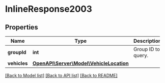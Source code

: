 # InlineResponse2003

## Properties
Name | Type | Description | Notes
------------ | ------------- | ------------- | -------------
**groupId** | **int** | Group ID to query. | [optional] 
**vehicles** | [**OpenAPI\Server\Model\VehicleLocation**](VehicleLocation.md) |  | [optional] 

[[Back to Model list]](../README.md#documentation-for-models) [[Back to API list]](../README.md#documentation-for-api-endpoints) [[Back to README]](../README.md)


